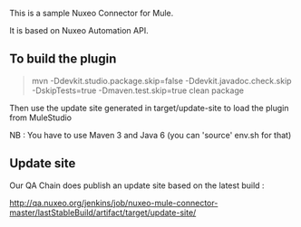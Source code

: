 
This is a sample Nuxeo Connector for Mule.

It is based on Nuxeo Automation API.


## To build the plugin

> mvn -Ddevkit.studio.package.skip=false -Ddevkit.javadoc.check.skip  -DskipTests=true  -Dmaven.test.skip=true clean package

Then use the update site generated in target/update-site to load the plugin from MuleStudio

NB : You have to use Maven 3 and Java 6 (you can 'source' env.sh for that)


## Update site

Our QA Chain does publish an update site based on the latest build :

http://qa.nuxeo.org/jenkins/job/nuxeo-mule-connector-master/lastStableBuild/artifact/target/update-site/


 
